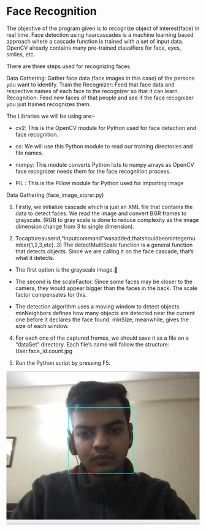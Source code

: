 # Face Recognition

The objective of the program given is to recognize object of interest(face) in real time. Face detection using haarcascades is a machine learning based approach where a cascade function is trained with a set of input data. OpenCV already contains many pre-trained classifiers for face, eyes, smiles, etc.

There are three steps used for recognizing faces.

Data Gathering: Gather face data (face images in this case) of the persons you want to identify. Train the Recognizer: Feed that face data and respective names of each face to the recognizer so that it can learn.
Recognition: Feed new faces of that people and see if the face recognizer you just trained recognizes them.

The Libraries we will be using are:-
* cv2: This is the OpenCV module for Python used for face detection and face recognition.

* os: We will use this Python module to read our training directories and file names.

* numpy: This module converts Python lists to numpy arrays as OpenCV face recognizer
needs them for the face recognition process.

* PIL : This is the Pillow module for Python used for importing image

Data Gathering (face_image_storer.py)

1) Firstly, we initialize cascade which is just an XML file that contains the data to detect faces. We read the image and convert BGR frames to grayscale. (RGB to gray scale is done to reduce
complexity as the image dimension change from 3 to single dimension).

2) Tocaptureauserid,“inputcommand”wasadded,thatshouldbeanintegernumber(1,2,3,etc). 3) The detectMultiScale function is a general function that detects objects. Since we are calling it on
the face cascade, that’s what it detects.
* The first option is the grayscale image.
* The second is the scaleFactor. Since some faces may be closer to the camera, they would appear
bigger than the faces in the back. The scale factor compensates for this.
 
 * The detection algorithm uses a moving window to detect objects. minNeighbors defines how many objects are detected near the current one before it declares the face found. minSize, meanwhile, gives the size of each window.

4) For each one of the captured frames, we should save it as a file on a “dataSet” directory. Each file’s name will follow the structure:
User.face_id.count.jpg

5) Run the Python script by pressing F5.


<p align="center">
<img src="https://github.com/ISTE-VIT/Sixth-Sense/blob/main/resources/face_recognintion.png">
</p>

